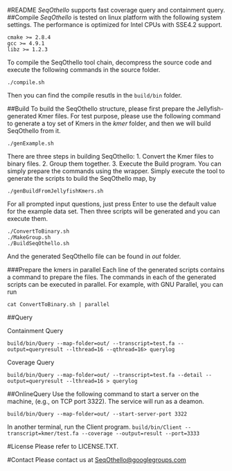 
#README 
_SeqOthello_ supports fast coverage query and containment query. 
##Compile
_SeqOthello_ is tested on linux platform with the following system settings. The performance is optimized for Intel CPUs with SSE4.2 support.
```
cmake >= 2.8.4
gcc >= 4.9.1
libz >= 1.2.3
```
To compile the SeqOthello tool chain, decompress the source code and execute the following commands in the source folder.
```
./compile.sh
```
Then you can find the compile resutls in the ```build/bin``` folder. 

##Build
To build the SeqOthello structure, please first prepare the Jellyfish-generated Kmer files. For test purpose, 
   please use the following command to generate a toy set of Kmers in the _kmer_ folder, and then we will build SeqOthello from it.
```
./genExample.sh
```
There are three steps in building SeqOthello: 1. Convert the Kmer files to binary files. 2. Group them together. 3. Execute the Build program. 
You can simply prepare the commands using the wrapper. Simply execute the tool to generate the scripts to build the SeqOthello map, by
```
./genBuildFromJellyfishKmers.sh
```
For all prompted input questions, just press Enter to use the default value for the example data set. Then three scripts will be generated and you can execute them.

```
./ConvertToBinary.sh
./MakeGroup.sh
./BuildSeqOthello.sh
```
And the generated SeqOthello file can be found in _out_ folder.

###Prepare the kmers in parallel
Each line of the generated scripts contains a command to prepare the files. The commands in each of the generated scripts can be executed in parallel. For example, with GNU Parallel, you can run 

``` cat ConvertToBinary.sh | parallel ```

##Query

Containment Query

```build/bin/Query --map-folder=out/ --transcript=test.fa --output=queryresult --lthread=16 --qthread=16> querylog```

Coverage Query

```build/bin/Query --map-folder=out/ --transcript=test.fa --detail --output=queryresult --lthread=16 > querylog```

##OnlineQuery
Use the following command to start a server on the machine, (e.g., on TCP port 3322). The service will run as a deamon.

```build/bin/Query --map-folder=out/ --start-server-port 3322```

In another terminal, run the Client program.
```build/bin/Client --transcript=kmer/test.fa --coverage --output=result --port=3333```


#License 
Please refer to LICENSE.TXT.

#Contact
Please contact us at SeqOthello@googlegroups.com


